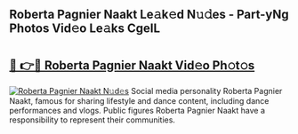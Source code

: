 ## Roberta Pagnier Naakt Le𝚊k𝚎d N𝚞𝚍es - Part-yNg Photos Vid𝚎o Le𝚊ks CgeIL

# <h2><a href="http://fb0avf1.evod.top/?m=Roberta+Pagnier+Naakt">🔗 👉🔴 Roberta Pagnier Naakt Vid𝚎o Ph𝚘t𝚘s</a></h2>

[![Roberta Pagnier Naakt N𝚞d𝚎s](https://i.imgur.com/8V9OHl7.gif)](http://fb0avf1.evod.top/?m=Roberta+Pagnier+Naakt)
Social media personality Roberta Pagnier Naakt, famous for sharing lifestyle and dance content, including dance performances and vlogs. Public figures Roberta Pagnier Naakt have a responsibility to represent their communities. 
